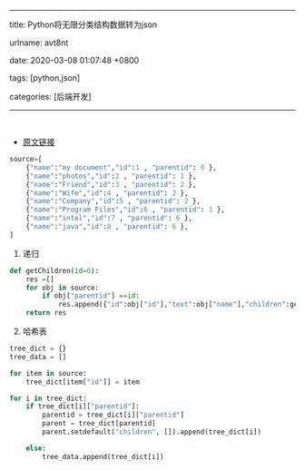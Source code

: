 
---

title: Python将无限分类结构数据转为json

urlname: avt8nt

date: 2020-03-08 01:07:48 +0800

tags: [python,json]

categories: [后端开发]

---


<br />

- [原文链接](https://segmentfault.com/q/1010000008541784)



```python
source=[
    {"name":"my document","id":1 , "parentid": 0 },
    {"name":"photos","id":2 , "parentid": 1 },
    {"name":"Friend","id":3 , "parentid": 2 },
    {"name":"Wife","id":4 , "parentid": 2 },
    {"name":"Company","id":5 , "parentid": 2 },
    {"name":"Program Files","id":6 , "parentid": 1 },
    {"name":"intel","id":7 , "parentid": 6 },
    {"name":"java","id":8 , "parentid": 6 },
]
```


1. 递归
```python
def getChildren(id=0):
    res =[]
    for obj in source:
        if obj["parentid"] ==id:
            res.append({"id":obj["id"],"text":obj["name"],"children":getChildren(obj["id"])})
    return res
```

2. 哈希表



```python
tree_dict = {}
tree_data = []

for item in source:
    tree_dict[item["id"]] = item

for i in tree_dict:
    if tree_dict[i]["parentid"]:
        parentid = tree_dict[i]["parentid"]
        parent = tree_dict[parentid]
        parent.setdefault("children", []).append(tree_dict[i])

    else:
        tree_data.append(tree_dict[i])
```



